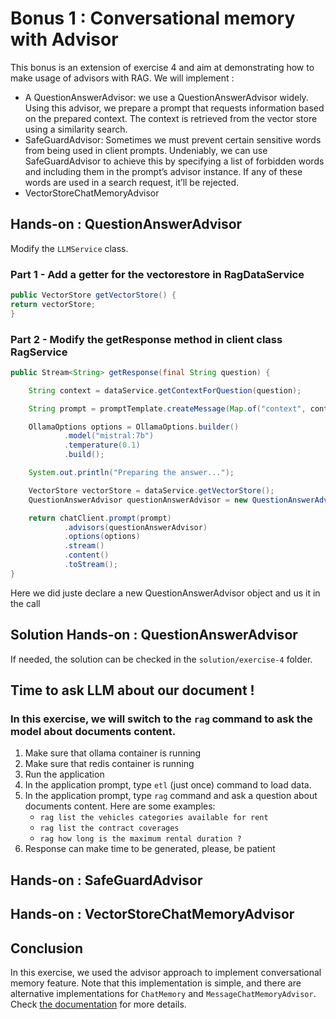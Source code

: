# Bonus 1 : Conversational memory with Advisor

This bonus is an extension of exercise 4 and aim at demonstrating how to make usage of advisors with RAG. 
We will implement :

- A QuestionAnswerAdvisor: we use a QuestionAnswerAdvisor widely. Using this advisor, we prepare a prompt that requests information based on the prepared context. 
    The context is retrieved from the vector store using a similarity search.
- SafeGuardAdvisor: Sometimes we must prevent certain sensitive words from being used in client prompts. 
     Undeniably, we can use SafeGuardAdvisor to achieve this by specifying a list of forbidden words and including them in the prompt’s advisor instance. 
     If any of these words are used in a search request, it’ll be rejected.
- VectorStoreChatMemoryAdvisor
    

## Hands-on : QuestionAnswerAdvisor

Modify the `LLMService` class.

### Part 1 - Add a getter for the vectorestore in RagDataService 

```java
public VectorStore getVectorStore() {
return vectorStore;
}
```

### Part 2 - Modify the getResponse method in client class RagService

```java
public Stream<String> getResponse(final String question) {

    String context = dataService.getContextForQuestion(question);

    String prompt = promptTemplate.createMessage(Map.of("context", context, "question", question)).getText();

    OllamaOptions options = OllamaOptions.builder()
            .model("mistral:7b")
            .temperature(0.1)
            .build();

    System.out.println("Preparing the answer...");

    VectorStore vectorStore = dataService.getVectorStore();
    QuestionAnswerAdvisor questionAnswerAdvisor = new QuestionAnswerAdvisor(vectorStore);

    return chatClient.prompt(prompt)
            .advisors(questionAnswerAdvisor)
            .options(options)
            .stream()
            .content()
            .toStream();
}
```

Here we did juste declare a new QuestionAnswerAdvisor object and us it in the call

## Solution Hands-on : QuestionAnswerAdvisor

If needed, the solution can be checked in the `solution/exercise-4` folder.

## Time to ask LLM about our document !

### In this exercise, we will switch to the `rag` command to ask the model about documents content.

1. Make sure that ollama container is running
2. Make sure that redis container is running
3. Run the application
4. In the application prompt, type `etl` (just once) command to load data.
5. In the application prompt, type `rag` command and ask a question about documents content. Here are some examples:
    - `rag list the vehicles categories available for rent`
    - `rag list the contract coverages`
    - `rag how long is the maximum rental duration ?`
6. Response can make time to be generated, please, be patient


## Hands-on : SafeGuardAdvisor




## Hands-on : VectorStoreChatMemoryAdvisor






## Conclusion

In this exercise, we used the advisor approach to implement conversational memory feature.
Note that this implementation is simple, and there are alternative implementations for `ChatMemory` and `MessageChatMemoryAdvisor`.
Check [the documentation](https://docs.spring.io/spring-ai/reference/api/chatclient.html#_chat_memory) for more details.

